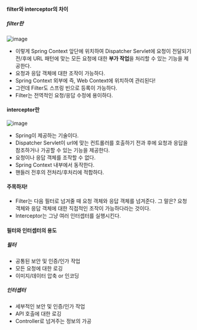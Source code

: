 #### filter와 interceptor의 차이

##### filter란
![image](https://github.com/user-attachments/assets/4b87af39-b963-486c-b34a-12ab4ce88744)
- 이렇게 Spring Context 앞단에 위치하여 Dispatcher Servlet에 요청이 전달되기 전/후에 URL 패턴에 맞는 모든 요청에 대한
**부가 작업**을 처리할 수 있는 기능을 제공한다.
- 요청과 응답 객체에 대한 조작이 가능하다.
- Spring Context 외부에 즉, Web Context에 위치하여 관리된다!
- 그런데 Filter도 스프링 빈으로 등록이 가능하다.
- Filter는 전역적인 요청/응답 수정에 용이하다.

#### interceptor란
![image](https://github.com/user-attachments/assets/2481a525-f0e5-49a3-a2a7-4e62f366a2ad)
- Spring이 제공하는 기술이다.
- Dispatcher Servlet이 url에 맞는 컨트롤러를 호출하기 전과 후에 요청과 응답을 참조하거나 가공할 수 있는 기능을 제공한다.
- 요청이나 응답 객체를 조작할 수 없다.
- Spring Context 내부에서 동작한다.
- 핸들러 전후의 전처리/후처리에 적합하다.


#### 주목하자!
- Filter는 다음 필터로 넘겨줄 때 요청 객체와 응답 객체를 넘겨준다. 그 말은? 요청 객체와 응답 객체에 대한 직접적인 조작이 가능하다라는 것이다.
- Interceptor는 그냥 여러 인터셉터를 실행시킨다.


#### 필터와 인터셉터의 용도
##### 필터
- 공통된 보안 및 인증/인가 작업
- 모든 요청에 대한 로깅
- 이미지/데이터 압축 or 인코딩
##### 인터셉터
- 세부적인 보안 및 인증/인가 작업
- API 호출에 대한 로깅
- Controller로 넘겨주는 정보의 가공
